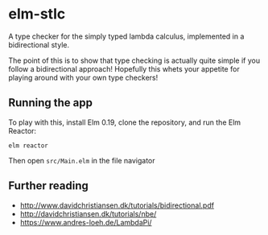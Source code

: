 # elm-stlc

A type checker for the simply typed lambda calculus, implemented in a
bidirectional style.

The point of this is to show that type checking is actually quite simple if
you follow a bidirectional approach! Hopefully this whets your appetite for
playing around with your own type checkers!

## Running the app

To play with this, install Elm 0.19, clone the repository, and run the Elm
Reactor:

```
elm reactor
```

Then open `src/Main.elm` in the file navigator

## Further reading

- <http://www.davidchristiansen.dk/tutorials/bidirectional.pdf>
- <http://davidchristiansen.dk/tutorials/nbe/>
- <https://www.andres-loeh.de/LambdaPi/>

